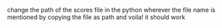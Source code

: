 change the path of the scores file in the python wherever the file name is mentioned by copying the file as path and voila! it should work
